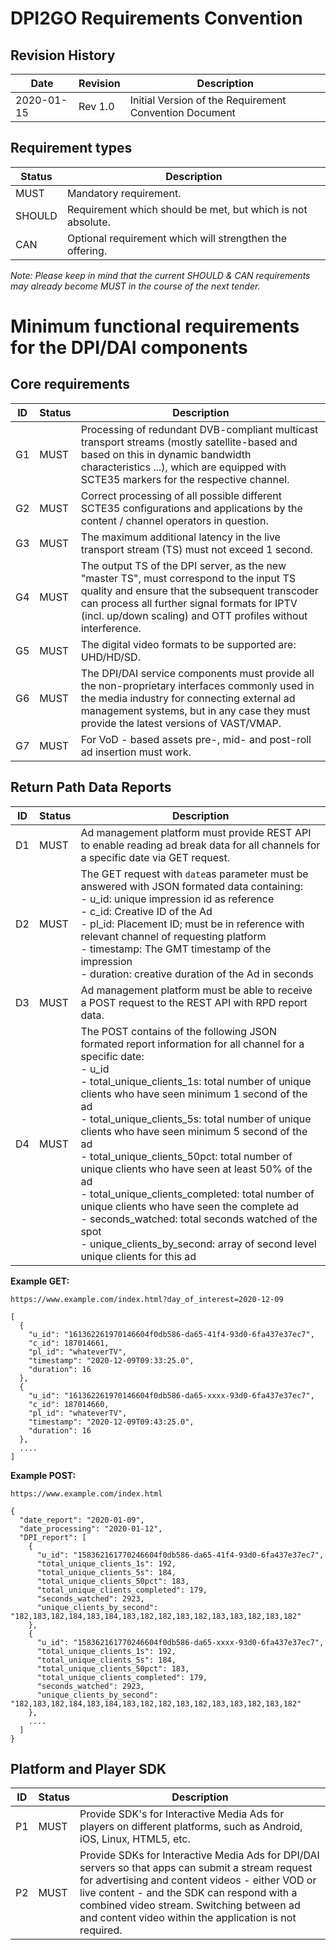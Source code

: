 # DPI2GO Requirements Convention

## Revision History

| **Date**   | **Revision** | **Description**                                        |
| ---------- | ------------ | ------------------------------------------------------ |
| 2020-01-15 | Rev 1.0      | Initial Version of the Requirement Convention Document |

## Requirement types

| **Status** | **Description**                                             |
| ---------- | ----------------------------------------------------------- |
| MUST       | Mandatory requirement.                                      |
| SHOULD     | Requirement which should be met, but which is not absolute. |
| CAN        | Optional requirement which will strengthen the offering.    |

_Note: Please keep in mind that the current SHOULD &amp; CAN requirements may already become MUST in the course of the next tender._

# Minimum functional requirements for the DPI/DAI components

## Core requirements

| **ID** | **Status** | **Description**                                              |
| ------ | ---------- | ------------------------------------------------------------ |
| G1     | MUST       | Processing of redundant DVB-compliant multicast transport streams (mostly satellite-based and based on this in dynamic bandwidth characteristics ...), which are equipped with SCTE35 markers for the respective channel. |
| G2     | MUST       | Correct processing of all possible different SCTE35 configurations and applications by the content / channel operators in question. |
| G3     | MUST       | The maximum additional latency in the live transport stream (TS) must not exceed 1 second. |
| G4     | MUST       | The output TS of the DPI server, as the new "master TS", must correspond to the input TS quality and ensure that the subsequent transcoder can process all further signal formats for IPTV (incl. up/down scaling) and OTT profiles without interference. |
| G5     | MUST       | The digital video formats to be supported are: UHD/HD/SD.    |
| G6     | MUST       | The DPI/DAI service components must provide all the non-proprietary interfaces commonly used in the media industry for connecting external ad management systems, but in any case they must provide the latest versions of VAST/VMAP. |
| G7     | MUST       | For VoD - based assets pre-, mid- and post-roll ad insertion must work. |

## Return Path Data Reports

| **ID** | **Status** | **Description**                                              |
| ------ | ---------- | ------------------------------------------------------------ |
| D1     | MUST       | Ad management platform must provide REST API to enable reading ad break data for all channels for a specific date via GET request. |
| D2     | MUST       | The GET request with `date`as parameter must be answered with JSON formated data containing:<br/>- u_id: unique impression id as reference<br/>- c_id: Creative ID of the Ad<br/>- pl_id: Placement ID; must be in reference with relevant channel of requesting platform<br/>- timestamp: The GMT timestamp of the impression<br/>- duration: creative duration of the Ad in seconds |
| D3     | MUST       | Ad management platform must be able to receive a POST request to the REST API with RPD report data. |
| D4     | MUST       | The POST contains of the following JSON formated report information for all channel for a specific date:<br />- u_id<br/>- total_unique_clients_1s: total number of unique clients who have seen minimum 1 second of the ad<br/>- total_unique_clients_5s: total number of unique clients who have seen minimum 5 second of the ad<br/>- total_unique_clients_50pct: total number of unique clients who have seen at least 50% of the ad<br/>- total_unique_clients_completed: total number of unique clients who have seen the complete ad<br/>- seconds_watched: total seconds watched of the spot<br/>- unique_clients_by_second: array of second level unique clients for this ad |

**Example GET:**

```
https://www.example.com/index.html?day_of_interest=2020-12-09

[
  {
    "u_id": "161362261970146604f0db586-da65-41f4-93d0-6fa437e37ec7",
    "c_id": 187014661,
    "pl_id": "whateverTV",
    "timestamp": "2020-12-09T09:33:25.0",
    "duration": 16
  },
  {
    "u_id": "161362261970146604f0db586-da65-xxxx-93d0-6fa437e37ec7",
    "c_id": 187014660,
    "pl_id": "whateverTV",
    "timestamp": "2020-12-09T09:43:25.0",
    "duration": 16
  },
  ....
]
```

**Example POST:**

```
https://www.example.com/index.html

{
  "date_report": "2020-01-09",
  "date_processing": "2020-01-12",
  "DPI_report": [
    {
      "u_id": "158362161770246604f0db586-da65-41f4-93d0-6fa437e37ec7",
      "total_unique_clients_1s": 192,
      "total_unique_clients_5s": 184,
      "total_unique_clients_50pct": 183,
      "total_unique_clients_completed": 179,
      "seconds_watched": 2923,
      "unique_clients_by_second": "182,183,182,184,183,184,183,182,182,183,182,183,183,182,183,182"
    },
    {
      "u_id": "158362161770246604f0db586-da65-xxxx-93d0-6fa437e37ec7",
      "total_unique_clients_1s": 192,
      "total_unique_clients_5s": 184,
      "total_unique_clients_50pct": 183,
      "total_unique_clients_completed": 179,
      "seconds_watched": 2923,
      "unique_clients_by_second": "182,183,182,184,183,184,183,182,182,183,182,183,183,182,183,182"
    },
    ....
  ]
}
```

## **Platform and Player SDK**   

| **ID** | **Status** | **Description**                                              |
| ------ | ---------- | ------------------------------------------------------------ |
| P1     | MUST       | Provide SDK's for Interactive Media Ads for players on different platforms, such as Android, iOS, Linux, HTML5, etc. |
| P2     | MUST       | Provide SDKs for Interactive Media Ads for DPI/DAI servers so that apps can submit a stream request for advertising and content videos - either VOD or live content - and the SDK can respond with a combined video stream. Switching between ad and content video within the application is not required. |

